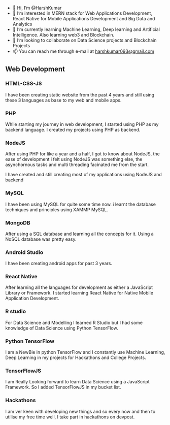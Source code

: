- 👋 Hi, I’m @HarshKumar
- 👀 I’m interested in MERN stack for Web Applications Development, React Native for Mobile Applications Development and Big Data and Analytics
- 🌱 I’m currently learning Machine Learning, Deep learning and Artificial Intelligence. Also learning web3 and Blockchain.
- 💞️ I’m looking to collaborate on Data Science projects and Blockchain Projects
- 📫 You can reach me through e-mail at harshkumar093@gmail.com


## Web Development
### HTML-CSS-JS
I have been creating static website from the past 4 years and still using these 3 languages as base to my web and mobile apps.

### PHP
While starting my journey in web development, I started using PHP as my backend language. I created my projects using PHP as backend.

### NodeJS
After using PHP for like a year and a half, I got to know about NodeJS, the ease of development i felt using NodeJS was something else, the asynchornous tasks 
and multi threading facinated me from the start.

I have created and still creating most of my applications using NodeJS and backend

### MySQL
I have been using MySQL for quite some time now. i learnt the database techniques and principles using XAMMP MySQL.

### MongoDB
After using a SQL database and learning all the concepts for it. Using a NoSQL database was pretty easy.

### Android Studio
I have been creating android apps for past 3 years.

### React Native
After learning all the languages for development as either a JavaScript Library or Framework. I started learning React Native for Native Mobile Application Development.

### R studio
For Data Science and Modelling I learned R Studio but I had some knowledge of Data Science using Python TensorFlow.

### Python TensorFlow
I am a NewBie in python TensorFlow and I constantly use Machine Learning, Deep Learning in my projects for Hackathons and College Projects.

### TensorFlowJS
I am Really Looking forward to learn Data Science using a JavaScript Framework. So I added TensorFlowJS in my bucket list.

### Hackathons
I am ver keen with developing new things and so every now and then to utilise my free time well, I take part in hackathons on devpost.
<!---
harshkumar093/harshkumar093 is a ✨ special ✨ repository because its `README.md` (this file) appears on your GitHub profile.
You can click the Preview link to take a look at your changes.
--->
